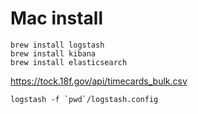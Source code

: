
# Mac install

```
brew install logstash
brew install kibana
brew install elasticsearch
```

https://tock.18f.gov/api/timecards_bulk.csv

```
logstash -f `pwd`/logstash.config
```
